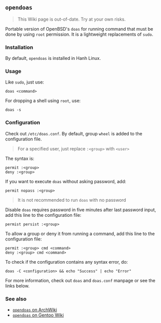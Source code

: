 ## `opendoas`
> This Wiki page is out-of-date. Try at your own risks.
>
Portable version of OpenBSD's `doas` for running command that must be done by using `root` permission. It is a lightweight replacements of `sudo`.
### Installation
By default, `opendoas` is installed in Hanh Linux.
### Usage
Like `sudo`, just use: 
``````````
doas <command>
``````````
For dropping a shell using `root`, use: 
``````````
doas -s
``````````
### Configuration
Check out `/etc/doas.conf`. By default, group `wheel` is added to the configuration file.
> For a specified user, just replace `:<group>` with `<user>`
>
The syntax is: 
````````````
permit :<group>
deny :<group>
````````````
If you want to execute `doas` without asking password, add:
````
permit nopass :<group>
````
> It is not recommended to run `doas` with no password
> 
Disable `doas` requires password in five minutes after last password input, add this line to the configuration file: 
```````````````
permist persist :<group>
```````````````
To allow a group or deny it from running a command, add this line to the configuration file:
`````````````````
permit :<group> cmd <command>
deny :<group> cmd <command>
````````````````` 
To check if the configuration contains any syntax error, do: 
`````````````````
doas -C <configuration> && echo "Success" | echo "Error"
`````````````````
For more information, check out `doas` and `doas.conf` manpage or see the links below.
### See also 
- [`opendoas` on ArchWiki](https://wiki.archlinux.org/title/Doas)
- [`opendoas` on Gentoo Wiki](https://wiki.gentoo.org/wiki/Doas)